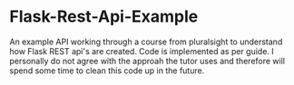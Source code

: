# Flask-Rest-Api-Example
An example API working through a course from pluralsight to understand how Flask REST api's are created. Code is implemented as per guide. I personally do not agree with the approah the tutor uses and therefore will spend some time to clean this code up in the future.
